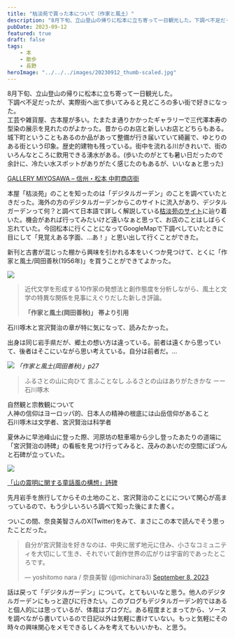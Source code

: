 ```yaml
---
title: "枯淡苑で買った本について（作家と風土）"
description: "8月下旬、立山登山の帰りに松本に立ち寄って一日観光した。下調べ不足だったが、実際街へ出て歩いてみると見どころの多い街で好きになった。"
pubDate: 2023-09-12
featured: true
draft: false
tags:
    - 本
    - 散歩
    - 長野
heroImage: "../../../images/20230912_thumb-scaled.jpg"
---
```


8月下旬、立山登山の帰りに松本に立ち寄って一日観光した。  
下調べ不足だったが、実際街へ出て歩いてみると見どころの多い街で好きになった。  
工芸や雑貨屋、古本屋が多い。たまたま通りかかったギャラリーで三代澤本寿の型染の展示を見れたのがよかった。昔からのお店と新しいお店とどちらもある。城下町ということもあるのか品があって整備が行き届いていて綺麗で、ゆとりのある街という印象。歴史的建物も残っている。街中を流れる川がきれいで、街のいろんなところに飲用できる湧水がある。(歩いたのがとても暑い日だったので余計に、冷たい水スポットがありがたく感じたのもあるが、いいなぁと思った)

[GALLERY MIYOSAWA – 信州・松本 中町商店街](https://nakamachi.org/shopmember/miyosawa)

本屋「枯淡苑」のことを知ったのは「デジタルガーデン」のことを調べていたときだった。海外の方のデジタルガーデンからこのサイトに流入があり、デジタルガーデンって何？と調べて日本語で詳しく解説している[枯淡苑のサイト](https://garden.cotan-en.com/)に辿り着いた。機会があれば行ってみたいけど遠いなぁと思って、お店のことはしばらく忘れていた。今回松本に行くことになってGoogleMapで下調べしていたときに目にして「見覚えある字面、…あ！」と思い出して行くことができた。

新刊と古書が混じった棚から興味を引かれる本をいくつか見つけて、とくに「作家と風土/岡田善秋(1956年)」を買うことができてよかった。

![](images/20230912-1-1600x2000.jpeg)

> 近代文学を形成する10作家の発想法と創作態度を分析しながら、風土と文学の特異な関係を見事にえぐりだした新しき評論。
> 
> **「作家と風土(岡田善秋)」 帯より引用**

石川啄木と宮沢賢治の章が特に気になって、読みたかった。

出身は同じ岩手県だが、郷土の想い方は違っている。前者は遠くから思っていて、後者はそこにいながら思い考えている。自分は前者だ。…

![](images/20230912-2-242x800.jpg)
*「作家と風土(岡田善秋)」p27*

> ふるさとの山に向ひて
> 言ふことなし
> ふるさとの山はありがたきかな
> ーー 石川啄木

自然観と宗教観について  
人神の信仰はヨーロッパ的、日本人の精神の根底には山岳信仰があること  
石川啄木は文学者、宮沢賢治は科学者

夏休みに早池峰山に登った際、河原坊の駐車場から少し登ったあたりの道端に「宮沢賢治の詩碑」の看板を見つけ行ってみると、茂みのあいだの空間にぽつんと石碑が立っていた。

![](images/20230912-3.jpeg)

[「山の震明に関する童話風の構想」詩碑](https://ihatov.cc/monument/070.htm)

先月岩手を旅行してからその土地のこと、宮沢賢治のことにについて関心が高まっているので、もう少しいろいろ調べて知った後にまた書く。

ついこの間、奈良美智さんのX(Twitter)をみて、まさにこの本で読んでそう思ったことだった。

<blockquote class="twitter-tweet"><p lang="ja" dir="ltr">自分が宮沢賢治を好きなのは、中央に居ず地元に住み、小さなコミュニティを大切にして生き、それでいて創作世界の広がりは宇宙的であったところです。</p>&mdash; yoshitomo nara / 奈良美智 (@michinara3) <a href="https://twitter.com/michinara3/status/1700215138341581203?ref_src=twsrc%5Etfw">September 8, 2023</a></blockquote> <script async src="https://platform.twitter.com/widgets.js" charset="utf-8"></script>

話は戻って「デジタルガーデン」について。とてもいいなと思う。他人のデジタルガーデンにもっと遊びに行きたい。このブログもデジタルガーデン的ではあると個人的には思っているが、体裁はブログだ。ある程度まとまってから、ソースを調べながら書いているので日記以外は気軽に書けていない。もっと気軽にその時々の興味関心をメモできるしくみを考えてもいいかも、と思う。
